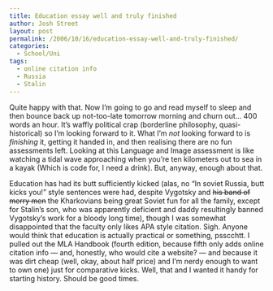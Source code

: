 ```yaml
---
title: Education essay well and truly finished
author: Josh Street
layout: post
permalink: /2006/10/16/education-essay-well-and-truly-finished/
categories:
  - School/Uni
tags:
  - online citation info
  - Russia
  - Stalin
---
```

Quite happy with that. Now I&#8217;m going to go and read myself to sleep and then bounce back up not-too-late tomorrow morning and churn out&#8230; 400 words an hour. It&#8217;s waffly political crap (borderline philosophy, quasi-historical) so I&#8217;m looking forward to it. What I&#8217;m *not* looking forward to is *finishing* it, getting it handed in, and then realising there are no fun assessments left. Looking at this Language and Image assessment is like watching a tidal wave approaching when you&#8217;re ten kilometers out to sea in a kayak (Which is code for, I need a drink). But, anyway, enough about that.

Education has had its butt sufficiently kicked (alas, no &#8220;In soviet Russia, butt kicks you!&#8221; style sentences were had, despite Vygotsky and <del>his band of merry men</del> the Kharkovians being great Soviet fun for all the family, except for Stalin&#8217;s son, who was apparently deficient and daddy resultingly banned Vygotsky&#8217;s work for a bloody long time), though I was somewhat disappointed that the faculty only likes APA style citation. Sigh. Anyone would think that education is actually practical or something, psscchtt. I pulled out the MLA Handbook (fourth edition, because fifth only adds online citation info &#8212; and, honestly, who would cite a website? &#8212; and because it was dirt cheap (well, okay, about half price) and I&#8217;m nerdy enough to want to own one) just for comparative kicks. Well, that and I wanted it handy for starting history. Should be good times.